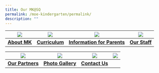 ```yaml
---
title: Our MK@SQ
permalink: /moe-kindergarten/permalink/
description: ""
---
```

| ![](/images/About%20Us.ico) | ![](/images/Curriculum.ico) | ![](/images/Information%20for%20Parents.ico) | ![](/images/Our%20Staff%20MK.ico) |
| :--------: | :--------: | :--------: | :--------: |
| **[About MK](/moe-kindergarten/about-mk/)**     | **[Curriculum](/moe-kindergarten/curriculum/)**     | **[Information for Parents](/moe-kindergarten/information-for-parents/)**     | **[Our Staff](/moe-kindergarten/our-staff/)**     |

| ![](/images/Partners.ico) | ![](/images/Gallery.ico) | ![](/images/Contact%20Us1.ico) | ![](/images/Blank.ico) |
| :--------: | :--------: | :--------: | :--------: |
| **[Our Partners](/moe-kindergarten/our-partners/)**     | **[Photo Gallery](/moe-kindergarten/facilities/)**     | **[Contact Us](/moe-kindergarten/contact-us/)**     |